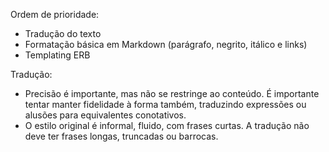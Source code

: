 Ordem de prioridade:
* Tradução do texto
* Formatação básica em Markdown (parágrafo, negrito, itálico e links)
* Templating ERB

Tradução:
* Precisão é importante, mas não se restringe ao conteúdo. É importante tentar
  manter fidelidade à forma também, traduzindo expressões ou alusões para
  equivalentes conotativos.
* O estilo original é informal, fluido, com frases curtas. A tradução não deve
  ter frases longas, truncadas ou barrocas.

